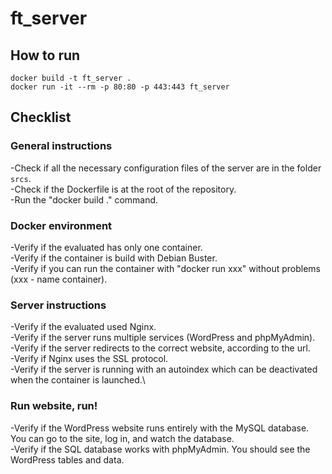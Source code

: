 # ft_server

## How to run
`docker build -t ft_server .`\
`docker run -it --rm -p 80:80 -p 443:443 ft_server`

## Checklist

### General instructions

-Check if all the necessary configuration files of the server are in the folder `srcs`.\
-Check if the Dockerfile is at the root of the repository.\
-Run the "docker build ." command.

### Docker environment

-Verify if the evaluated has only one container.\
-Verify if the container is build with Debian Buster.\
-Verify if you can run the container with "docker run xxx" without problems (xxx - name container).

### Server instructions

-Verify if the evaluated used Nginx.\
-Verify if the server runs multiple services (WordPress and phpMyAdmin).\
-Verify if the server redirects to the correct website, according to the url.\
-Verify if Nginx uses the SSL protocol.\
-Verify if the server is running with an autoindex which can be deactivated when the container is launched.\

### Run website, run!

-Verify if the WordPress website runs entirely with the MySQL database. You can go to the site, log in, and watch the database.\
-Verify if the SQL database works with phpMyAdmin. You should see the WordPress tables and data.